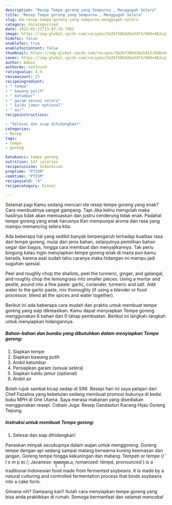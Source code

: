 ```yaml
---
description: "Resep Tempe goreng yang Sempurna , Menggugah Selera"
title: "Resep Tempe goreng yang Sempurna , Menggugah Selera"
slug: 64-resep-tempe-goreng-yang-sempurna-menggugah-selera
category: Uncategorized
date: 2022-05-21T13:07:29.798Z
image: https://img-global.cpcdn.com/recipes/5b2bf38642be5453/680x482cq70/tempe-goreng-foto-resep-utama.jpg
hideToc: false
enableToc: true
enableTocContent: false
thumbnail: https://img-global.cpcdn.com/recipes/5b2bf38642be5453/680x482cq70/tempe-goreng-foto-resep-utama.jpg
cover: https://img-global.cpcdn.com/recipes/5b2bf38642be5453/680x482cq70/tempe-goreng-foto-resep-utama.jpg
author: Admin
authorAv: notfound
ratingvalue: 4.9
reviewcount: 23
recipeingredient:
- " tempe"
- " bawang putih"
- " ketumbar"
- " garam sesuai selera"
- " kaldu jamur optional"
- " air"
recipeinstructions:

- "Selesai dan siap dihidangkan!"
categories:
- Resep
tags:
- tempe
- goreng

katakunci: tempe goreng 
nutrition: 147 calories
recipecuisine: Indonesian
preptime: "PT35M"
cooktime: "PT55M"
recipeyield: "4"
recipecategory: Dinner

---
```



Selamat pagi Kamu sedang mencari ide resep tempe goreng yang enak? Cara membuatnya sangat gampang. Tapi Jika keliru mengolah maka hasilnya tidak akan memuaskan dan justru cenderung tidak enak. Padahal tempe goreng yang enak harusnya Kan mempunyai aroma dan rasa yang mampu memancing selera kita.


Ada beberapa hal yang sedikit banyak berpengaruh terhadap kualitas rasa dari tempe goreng, mulai dari jenis bahan, selanjutnya pemilihan bahan segar dan bagus, hingga cara membuat dan menyajikannya. Tak perlu bingung kalau ingin menyiapkan tempe goreng enak di mana pun kamu berada, karena asal sudah tahu caranya maka hidangan ini mampu jadi suguhan spesial.

Peel and roughly chop the shallots, peel the turmeric, ginger, and galangal, and roughly chop the lemongrass into smaller pieces. Using a mortar and pestle, pound into a fine paste: garlic, coriander, turmeric and salt. Add water to the garlic paste, mix thoroughly (if using a blender or food processor, blend all the spices and water together).


Berikut ini ada beberapa cara mudah dan praktis untuk membuat tempe goreng yang siap dikreasikan. Kamu dapat menyiapkan Tempe goreng menggunakan 6 bahan dan 0 tahap pembuatan. Berikut ini langkah-langkah untuk menyiapkan hidangannya.

<!--inarticleads1-->

##### Bahan-bahan dan bumbu yang dibutuhkan dalam menyiapkan Tempe goreng:

1. Siapkan  tempe
1. Siapkan  bawang putih
1. Ambil  ketumbar
1. Persiapkan  garam (sesuai selera)
1. Siapkan  kaldu jamur (optional)
1. Ambil  air


Boleh rujuk sambal kicap sedap di SINI. Resepi hari ini saya pelajari dari Chef Fazalina yang kebetulan sedang membuat promosi bukunya di kedai buku MPH di One Utama. Saya merasa makanan yang disediakan menggunakan resepi. Cobain Juga: Resep Gandasturi Kacang Hijau Goreng Tepung. 

<!--inarticleads2-->

##### Instruksi untuk membuat Tempe goreng:


1. Selesai dan siap dihidangkan!

Panaskan minyak secukupnya dalam wajan untuk menggoreng. Goreng tempe dengan api sedang sampai matang berwarna kuning keemasan dan jangan. Goreng tempe hingga kekuningan dan matang. Tempeh or tempe (/ ˈ t ɛ m p eɪ /; Javanese: ꦠꦺꦩ꧀ꦥꦺ, romanized: témpé, pronounced ) is a traditional Indonesian food made from fermented soybeans. It is made by a natural culturing and controlled fermentation process that binds soybeans into a cake form. 

Gimana nih? Gampang kan? Itulah cara menyiapkan tempe goreng yang bisa anda praktikkan di rumah. Semoga bermanfaat dan selamat mencoba!
